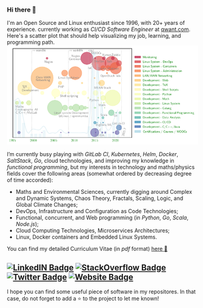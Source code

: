 ### Hi there 👋

I'm an Open Source and Linux enthusiast since 1996, with 20+ years of experience.
currently working as _CI/CD Software Engineer_ at [qwant.com](https://www.qwant.com).
Here's a scatter plot that should help visualizing my job, learning, and programming path.
![alt tag][experiences-plot]

I’m currently busy playing with _GitLab CI_, _Kubernetes_, _Helm_, _Docker_, _SaltStack_, _Go_,
cloud technologies, and improving my knowledge in _functional programming_,
but my interests in technology and maths/physics fields cover the following areas
(somewhat ordered by decreasing degree of time accorded):
 - Maths and Environmental Sciences, currently digging around Complex and Dynamic Systems,
   Chaos Theory, Fractals, Scaling, Logic, and Global Climate Changes;
 - DevOps, Infrastructure and Configuration as Code Technologies;
 - Functional, concurrent, and Web programming (in _Python_, _Go_, _Scala_, _Node.js_);
 - Cloud Computing Technologies, Microservices Architectures;
 - Linux, Docker containers and Embedded Linux Systems.

You can find my detailed Curriculum Vitae (in _pdf_ format)
[here :book:](https://github.com/madrisan/cv/blob/master/dmadrisan_cv_en.pdf)

[![LinkedIN Badge](https://img.shields.io/badge/-LinkedIn-0e76a8?logo=Linkedin&logoColor=white)](https://www.linkedin.com/in/madrisan/)
[![StackOverflow Badge](https://img.shields.io/badge/-StackOverflow-0e76a8?logo=stackoverflow&logoColor=orange&color=white)](https://stackoverflow.com/users/5721620/davide-madrisan)
[![Twitter Badge](https://img.shields.io/badge/-Twitter-00acee?logo=Twitter&logoColor=white)](https://twitter.com/dmadrisan)
[![Website Badge](https://img.shields.io/badge/-Website-0e76a8?logo=html5&color=white)](https://madrisan.github.io/)
---

I hope you can find some useful piece of software in my repositores.
In that case, do not forget to add a :star: to the project to let me known!

[cv]: https://github.com/madrisan/cv/blob/master/dmadrisan_cv_en.pdf
[experiences-plot]: https://github.com/madrisan/cv/blob/master/images/experiences.png "Job and Lifelong Learning History"
